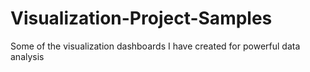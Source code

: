 # Visualization-Project-Samples
Some of the visualization dashboards I have created for powerful data analysis
